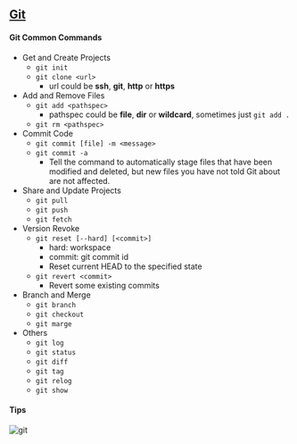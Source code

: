 ## [Git](https://git-scm.com/docs)

#### Git Common Commands

* Get and Create Projects
    * `git init`
    * `git clone <url>`
        * url could be **ssh**, **git**, **http** or **https**
* Add and Remove Files
    * `git add <pathspec>`
        * pathspec could be **file**, **dir** or **wildcard**, sometimes just `git add .`
    * `git rm <pathspec>`
* Commit Code
    * `git commit [file] -m <message>`
    * `git commit -a`
        * Tell the command to automatically stage files that have been modified and deleted, but new files you have not told Git about are not affected.
* Share and Update Projects
    * `git pull`
    * `git push`
    * `git fetch`
* Version Revoke
    * `git reset [--hard] [<commit>]`
        * hard: workspace
        * commit: git commit id
        * Reset current HEAD to the specified state
    * `git revert <commit>`
        * Revert some existing commits
* Branch and Merge
    * `git branch`
    * `git checkout`
    * `git marge`
* Others
    * `git log`
    * `git status`
    * `git diff`
    * `git tag`
    * `git relog`
    * `git show`

#### Tips
![git](http://www.ruanyifeng.com/blogimg/asset/2015/bg2015120901.png)